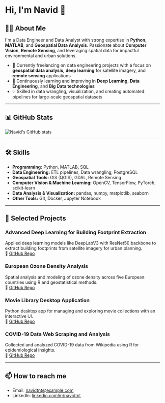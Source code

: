 # Hi, I'm Navid 👋

## 👨‍💻 About Me  
I'm a Data Engineer and Data Analyst with strong expertise in **Python**, **MATLAB**, and **Geospatial Data Analysis**. Passionate about **Computer Vision**, **Remote Sensing**, and leveraging spatial data for impactful environmental and urban solutions.

- 🔭 Currently freelancing on data engineering projects with a focus on **geospatial data analysis**, **deep learning** for satellite imagery, and **remote sensing** applications 
- 🌱 Continuously learning and improving in **Deep Learning**, **Data Engineering**, and **Big Data technologies**  
- 💡 Skilled in data wrangling, visualization, and creating automated pipelines for large-scale geospatial datasets  

---

## 📊 GitHub Stats

![Navid's GitHub stats](https://github-readme-stats.vercel.app/api?username=navidtnt&show_icons=true&theme=radical)

---

## 🛠️ Skills

- **Programming:** Python, MATLAB, SQL  
- **Data Engineering:** ETL pipelines, Data wrangling, PostgreSQL  
- **Geospatial Tools:** GIS (QGIS), GDAL, Remote Sensing  
- **Computer Vision & Machine Learning:** OpenCV, TensorFlow, PyTorch, scikit-learn  
- **Data Analysis & Visualization:** pandas, numpy, matplotlib, seaborn  
- **Other Tools:** Git, Docker, Jupyter Notebook  

---

## 🔭 Selected Projects

### Advanced Deep Learning for Building Footprint Extraction  
Applied deep learning models like DeepLabV3 with ResNet50 backbone to extract building footprints from satellite imagery for urban planning.  
🔗 [GitHub Repo](https://github.com/navidtnt/Advanced-Deep-Learning-for-Building-Footprint)

### European Ozone Density Analysis  
Spatial analysis and modeling of ozone density across five European countries using R and geostatistical methods.  
🔗 [GitHub Repo](https://github.com/navidtnt/European-O3-Density-Analysis-Variogram-Modeling-and-Kriging-Mapping)

### Movie Library Desktop Application  
Python desktop app for managing and exploring movie collections with an interactive UI.  
🔗 [GitHub Repo](https://github.com/navidtnt/movie-Library)

### COVID-19 Data Web Scraping and Analysis  
Collected and analyzed COVID-19 data from Wikipedia using R for epidemiological insights.  
🔗 [GitHub Repo](https://github.com/navidtnt/Webscraping-By-R)

---

## 📫 How to reach me

- Email: [navidtnt@example.com](mailto:navid.tavakoli.sh@gmail.com)  
- LinkedIn: [linkedin.com/in/navidtnt]([https://www.linkedin.com/in/navidtnt](https://www.linkedin.com/in/navid-tavakoli-shalmani/))  

